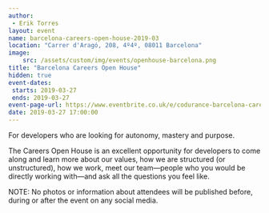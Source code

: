 ```yaml
---
author: 
 - Erik Torres
layout: event
name: barcelona-careers-open-house-2019-03
location: "Carrer d'Aragó, 208, 4º4º, 08011 Barcelona"
image:
    src: /assets/custom/img/events/openhouse-barcelona.png
title: "Barcelona Careers Open House"
hidden: true
event-dates: 
 starts: 2019-03-27
 ends: 2019-03-27
event-page-url: https://www.eventbrite.co.uk/e/codurance-barcelona-career-open-house-tickets-43660372349
date: 2019-03-27 17:00:00
---
```


For developers who are looking for autonomy, mastery and purpose.

The Careers Open House is an excellent opportunity for developers to come along and learn more about our values, how we are structured (or unstructured), how we work, meet our team—people who you would be directly working with—and ask all the questions you feel like.

NOTE: No photos or information about attendees will be published before, during or after the event on any social media.